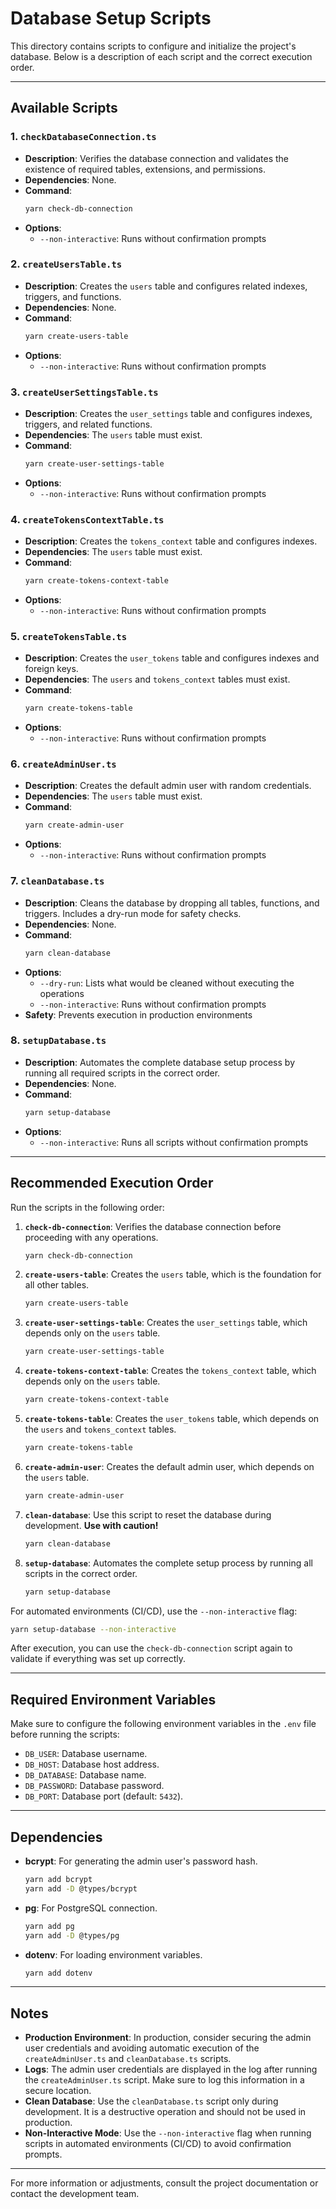 # Database Setup Scripts

This directory contains scripts to configure and initialize the project's database. Below is a description of each script and the correct execution order.

---

## Available Scripts

### 1. `checkDatabaseConnection.ts`
- **Description**: Verifies the database connection and validates the existence of required tables, extensions, and permissions.
- **Dependencies**: None.
- **Command**:
  ```bash
  yarn check-db-connection
  ```
- **Options**:
  - `--non-interactive`: Runs without confirmation prompts

### 2. `createUsersTable.ts`
- **Description**: Creates the `users` table and configures related indexes, triggers, and functions.
- **Dependencies**: None.
- **Command**:
  ```bash
  yarn create-users-table
  ```
- **Options**:
  - `--non-interactive`: Runs without confirmation prompts

### 3. `createUserSettingsTable.ts`
- **Description**: Creates the `user_settings` table and configures indexes, triggers, and related functions.
- **Dependencies**: The `users` table must exist.
- **Command**:
  ```bash
  yarn create-user-settings-table
  ```
- **Options**:
  - `--non-interactive`: Runs without confirmation prompts

### 4. `createTokensContextTable.ts`
- **Description**: Creates the `tokens_context` table and configures indexes.
- **Dependencies**: The `users` table must exist.
- **Command**:
  ```bash
  yarn create-tokens-context-table
  ```
- **Options**:
  - `--non-interactive`: Runs without confirmation prompts

### 5. `createTokensTable.ts`
- **Description**: Creates the `user_tokens` table and configures indexes and foreign keys.
- **Dependencies**: The `users` and `tokens_context` tables must exist.
- **Command**:
  ```bash
  yarn create-tokens-table
  ```
- **Options**:
  - `--non-interactive`: Runs without confirmation prompts

### 6. `createAdminUser.ts`
- **Description**: Creates the default admin user with random credentials.
- **Dependencies**: The `users` table must exist.
- **Command**:
  ```bash
  yarn create-admin-user
  ```
- **Options**:
  - `--non-interactive`: Runs without confirmation prompts

### 7. `cleanDatabase.ts`
- **Description**: Cleans the database by dropping all tables, functions, and triggers. Includes a dry-run mode for safety checks.
- **Dependencies**: None.
- **Command**:
  ```bash
  yarn clean-database
  ```
- **Options**:
  - `--dry-run`: Lists what would be cleaned without executing the operations
  - `--non-interactive`: Runs without confirmation prompts
- **Safety**: Prevents execution in production environments

### 8. `setupDatabase.ts`
- **Description**: Automates the complete database setup process by running all required scripts in the correct order.
- **Dependencies**: None.
- **Command**:
  ```bash
  yarn setup-database
  ```
- **Options**:
  - `--non-interactive`: Runs all scripts without confirmation prompts

---

## Recommended Execution Order

Run the scripts in the following order:

1. **`check-db-connection`**: Verifies the database connection before proceeding with any operations.
   ```bash
   yarn check-db-connection
   ```

2. **`create-users-table`**: Creates the `users` table, which is the foundation for all other tables.
   ```bash
   yarn create-users-table
   ```

3. **`create-user-settings-table`**: Creates the `user_settings` table, which depends only on the `users` table.
   ```bash
   yarn create-user-settings-table
   ```

4. **`create-tokens-context-table`**: Creates the `tokens_context` table, which depends only on the `users` table.
   ```bash
   yarn create-tokens-context-table
   ```

5. **`create-tokens-table`**: Creates the `user_tokens` table, which depends on the `users` and `tokens_context` tables.
   ```bash
   yarn create-tokens-table
   ```

6. **`create-admin-user`**: Creates the default admin user, which depends on the `users` table.
   ```bash
   yarn create-admin-user
   ```

7. **`clean-database`**: Use this script to reset the database during development. **Use with caution!**
   ```bash
   yarn clean-database
   ```

8. **`setup-database`**: Automates the complete setup process by running all scripts in the correct order.
   ```bash
   yarn setup-database
   ```

For automated environments (CI/CD), use the `--non-interactive` flag:
```bash
yarn setup-database --non-interactive
```

After execution, you can use the `check-db-connection` script again to validate if everything was set up correctly.

---

## Required Environment Variables

Make sure to configure the following environment variables in the `.env` file before running the scripts:

- `DB_USER`: Database username.
- `DB_HOST`: Database host address.
- `DB_DATABASE`: Database name.
- `DB_PASSWORD`: Database password.
- `DB_PORT`: Database port (default: `5432`).

---

## Dependencies

- **bcrypt**: For generating the admin user's password hash.
  ```bash
  yarn add bcrypt
  yarn add -D @types/bcrypt
  ```

- **pg**: For PostgreSQL connection.
  ```bash
  yarn add pg
  yarn add -D @types/pg
  ```

- **dotenv**: For loading environment variables.
  ```bash
  yarn add dotenv
  ```

---

## Notes

- **Production Environment**: In production, consider securing the admin user credentials and avoiding automatic execution of the `createAdminUser.ts` and `cleanDatabase.ts` scripts.
- **Logs**: The admin user credentials are displayed in the log after running the `createAdminUser.ts` script. Make sure to log this information in a secure location.
- **Clean Database**: Use the `cleanDatabase.ts` script only during development. It is a destructive operation and should not be used in production.
- **Non-Interactive Mode**: Use the `--non-interactive` flag when running scripts in automated environments (CI/CD) to avoid confirmation prompts.

---

For more information or adjustments, consult the project documentation or contact the development team.
